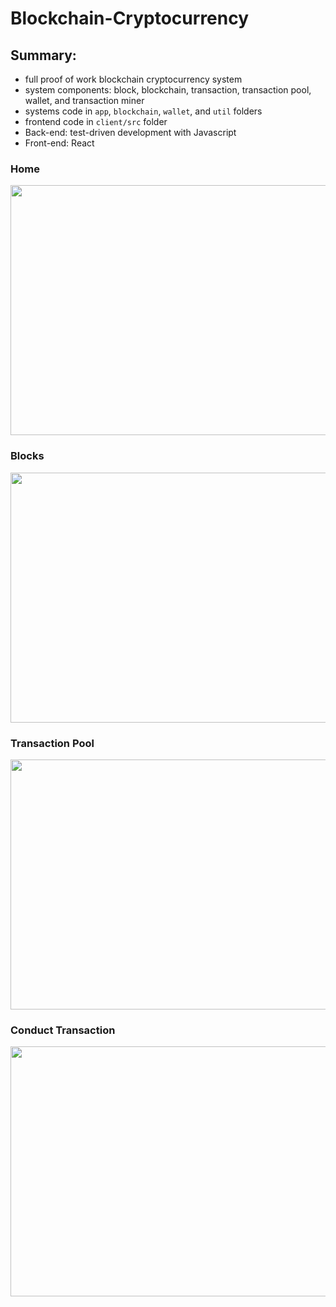 # Blockchain-Cryptocurrency

## Summary:
- full proof of work blockchain cryptocurrency system
- system components: block, blockchain, transaction, transaction pool, wallet, and transaction miner
- systems code in `app`, `blockchain`, `wallet`, and `util` folders
- frontend code in `client/src` folder
- Back-end: test-driven development with Javascript
- Front-end: React

### Home
<img src="https://raw.githubusercontent.com/ltchang2019/Blockchain-Cryptocurrency/master/client/src/assets/home.png" width="700" height="400" />
<br>

### Blocks
<img src="https://raw.githubusercontent.com/ltchang2019/Blockchain-Cryptocurrency/master/client/src/assets/blocks.png" width="700" height="400" />
<br>

### Transaction Pool
<img src="https://raw.githubusercontent.com/ltchang2019/Blockchain-Cryptocurrency/master/client/src/assets/transact-pool.png" width="700" height="400" />
<br>

### Conduct Transaction
<img src="https://raw.githubusercontent.com/ltchang2019/Blockchain-Cryptocurrency/master/client/src/assets/conduct-transact.png" width="700" height="400" />
<br>


